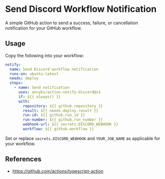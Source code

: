 # Send Discord Workflow Notification

A simple GitHub action to send a success, failure, or cancellation notification for your GitHub workflow.

## Usage

Copy the following into your workflow:

```yaml
notify:
  name: Send Discord workflow notification
  runs-on: ubuntu-latest
  needs: deploy
  steps:
    - name: Send notification
      uses: annybs/action-notify-discord@v1
      if: ${{ always() }}
      with:
        repository: ${{ github.repository }}
        result: ${{ needs.deploy.result }}
        run-id: ${{ github.run_id }}
        run-number: ${{ github.run_number }}
        webhook-url: ${{ secrets.DISCORD_WEBHOOK }}
        workflow: ${{ github.workflow }}
```

Set or replace `secrets.DISCORD_WEBHOOK` and `YOUR_JOB_NAME` as applicable for your workflow.

## References

- <https://github.com/actions/typescript-action>
